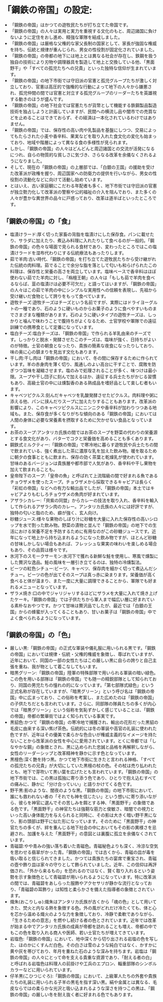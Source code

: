 # 「鋼鉄の帝国」の設定:

* 「鋼鉄の帝国」はかつての遊牧民たちが打ち立てた帝国です。
* 「鋼鉄の帝国」の人々は実用と実力を重視する文化のもと、周辺諸国に負けないように定住をおし進め、精強な軍隊を結成しました。
* 「鋼鉄の帝国」は厳格な父権的な家父長制の国家として、家長が強固な権威を持ち、伝統と規律が重んじられ、男女の性役割が固定化されていました。
* 「鋼鉄の帝国」の帝都の地下には地上とは異なる社会が存在し、鉄鋼を扱う独自の技術により刃物や調理器具を製造して地上と交換している他、「黒面野干」や「すべての孤児たちへの兄貴」といった独特な信仰が生まれています。
* 「鋼鉄の帝国」の地下市街では守旧派の官憲と孤児グループたちが激しく対立しており、官憲は高圧的で強権的な行動によって地下の人々から嫌悪され、孤児仲間の間では官憲と対立する孤児グループのリーダーたちを英雄視する動きのほうが盛んです。
* 「鋼鉄の帝国」の地下社会では官憲たちが貨幣として機能する鉄鋼製品製造技術を独占しようと計画していますが、民間への横流し品や闇市での売買などを止めることはできておらず、その経済は一本化されているわけではありません。
* 「鋼鉄の帝国」では、保存性の高い肉や乳製品を基盤にしつつ、交易によってもたらされた小麦や香辛料、果実などを取り入れた食文化の変化も始まっており、地域や階層によって異なる食の多様性が見られます。
* しかし、「鋼鉄の帝国」の人々はどんどんと周辺諸国との交流が活発になるにつれ、自らの物質的な貧しさに気づき、さらなる改革を余儀なくされるようになりました。
* そして、現在の「鋼鉄の帝国」の上層部では、「白銀の王国」の援助を受けた改革派が政権を握り、周辺国家への防衛力の提供を行いながら、男女の性役割の流動化などに向けて活動し始めています。
* とはいえ、古い家庭観にこだわる年配者も多く、地下市街では守旧派の官憲が独立勢力化して改革派の警察や公的福祉の介入を阻んでおり、また多くの人々が豊かな異世界の品々に戸惑っており、改革は道半ばといったところです。

## 「鋼鉄の帝国」の「食」

* 塩漬けラード:厚く切った家畜の背脂を塩漬けにした保存食。パンに載せたり、サラダに加えたり、煮込み料理に入れたりして食べるのが一般的。「鋼鉄の帝国」の色々な場面で見られる食材であり、変わったところではこの塩漬けラードを湿布代わりにする伝統療法もあったりします。
* 茹で羊肉:古い時代、「鋼鉄の帝国」を打ち立てた遊牧民たちから受け継がれた伝統の肉料理。茹でることで余分な脂を落として匂いも和らげられたこの料理は、保存性と栄養の高さを両立しています。塩味ベースで香辛料はほぼ使わない茹でた羊肉に対し、「栴檀王朝」の人々は「もしも茹で羊肉を食べるならば、韮の塩漬けは必要不可欠だ」と語ってはいますが、「鋼鉄の帝国」の人々はこの茹で羊肉の中にシンプルな実用性への信頼を表現し、先祖から受け継いだ食物として誇りをもって食べています。
* 遊牧チーズ:遊牧チーズはチーズという名前ですが、実際にはドライヨーグルトの一種であり、石のように硬いものからお菓子のように食べやすいものまでさまざまな種類があります。石のように硬いタイプの遊牧チーズは、しっかりと噛んで味わうことで腹持ちがよくなるため、士官学校や軍隊での遠征訓練での携帯食として定番になっています。
* 塩白チーズ:塩白チーズは、「鋼鉄の帝国」で作られる羊乳由来のチーズです。しっかりと脱水・発酵させたこのチーズは、塩味が強く、日持ちがよいのが特徴。士官の朝食となったり、貴族の簡素な夜食になったりしており、味の奥に心の鎮まりを見出す文化もあります。
* 干し肉:干し肉は「鋼鉄の帝国」において、冬の間に保存するために作られています。羊の赤身肉を薄く切り、風通しのよい高台に干すことで、腐敗を防ぎつつ旨味を凝縮させます。塩のみで処理されることが多く、味つけは最小限。スープや干し団子に刻んで加えるほか、遠征する兵士たちがかじる習慣もあり、高級士官の中には燻製香のある熟成品を嗜好品として楽しむ者もいます。
* キャベツピクルス:刻んだキャベツを乳酸発酵させたピクルス。肉料理や粥に添える他、パンに挟んだりスープに加えたりすることもあります。改革派の影響により、このキャベツピクルスにニンニクや香辛料が加わりつつある地域も。また、保存食が多くなりがちな傾向のある「鋼鉄の帝国」においては人間の身体に必要な栄養素を摂取するために欠かせない食品となっています。
* お茶のスープ:アンタリカ氏族の間ではお茶のスープを野菜の代わりの栄養源とする食文化があり、バターでコクと栄養価を高めることも多くあります。
* 鋼鉄式ミルクティー:「鋼鉄の帝国」で寒冷地に暮らす遊牧民や兵士たちの間で飲まれている、強く煮出した茶に濃厚な乳を加えた飲み物。暖を取るために朝夕の食事とともに飲まれ、保存の効く茶葉と乾燥乳が使われています。甘味のあるバージョンは貴族層や都市部で人気があり、香辛料や干し果物を加えて飲まれることも。
* 皇帝陛下のスープ:「皇帝の魚」と呼ばれて上流階級の間で好まれる魚であるチョウザメを使ったスープ。チョウザメから採取できるキャビアは長らく「彩虹の帝国」などへの有力な輸出品でしたが、「鋼鉄の帝国」本土ではキャビアよりもむしろチョウザメの魚肉が好まれています。
* アザラシカレー:「貝紫の同盟」からカレーの技法を取り入れ、香辛料を輸入して作られるアザラシ肉のカレー。アンタリカ氏族の人々には好評ですが、独特の匂いと脂のため、癖が強く、玄人向け。
* 砂糖ジュース:様々な果物のしぼり汁に砂糖を大量に入れた保存性の高いシロップを水で割った飲み物。野菜の漬物と並んで「鋼鉄の帝国」の地下での生活における栄養不足を予防するために有用なのがこの砂糖ジュースです。近年になって地上から持ち込まれるようになった飲み物ですが、ほとんど砂糖の甘味しかしない場合もあれば、フレッシュな果実の味わいを楽しめる場合もあり、その品質は様々です。
* 氷河下のスモークサーモン:氷河下で獲れる新鮮な鮭を使用し、寒風で燻製にした贅沢な逸品。鮭の風味を一層引き立てるのは、独特の冷燻製法。
* ビーツの紅色シチュー:ビーツ、キャベツ、保存肉を細かく切って煮込んだシチュー。ビーツの色が出てそのスープは真っ赤に染まります。栄養価が高く食べると体が温まり、また一度に大量に調理できることから、軍隊でも好まれるメニューとなっています。
* ザラメ焼き:口の中でジャリジャリするほどにザラメを大量に入れて焼き上げたケーキ。「鋼鉄の帝国」では子供たちから軍人まで幅広い層に好まれている素朴なおやつです。かつて甘味は贅沢品でしたが、最近では「白銀の王国」からの蜂蜜が入ってくることもあり、甘いお菓子は「鋼鉄の帝国」中でよく食べられるようになっています。

## 「鋼鉄の帝国」の「色」

* 厳しい黒:「鋼鉄の帝国」の正式な軍装や儀礼服に用いられる黒です。「鋼鉄の帝国」においては規律・伝統・父権的権威を象徴し、尊ばれていますが、近年において、同国の一部の女性たちはこの厳しい黒に自らの誇りと自己主張を重ね、我が物として着こなしてもいます。
* 暗黒グリーン:「鋼鉄の帝国」陸軍の特殊部隊で用いられる軍装の暗い緑色。この色を用いる部隊は「鋼鉄の帝国」でも随一の精鋭部隊として知られており、同国の男児たちの憧れの的になっています。「第七部隊式緑色」という正式名称が存在していますが、「暗黒グリーン」という呼び名は「鋼鉄の帝国」中に広まっており、この俗称を考案し、また広めたのは「鋼鉄の帝国」の子供たちだとも言われています。さらに、同部隊の隊員たちの多くが内心では「暗黒グリーン」という俗称を気恥ずかしく感じていることは、「鋼鉄の帝国」帝都の繁華街ではよく知られている事実です。
* 黒貂色:かつて「鋼鉄の帝国」の寒冷地で捕獲され、輸出の花形だった黒貂の毛皮に由来する深い焦げ茶色。伝統的には冬の軍装や高官の礼装に使われた色ですが、近年はその優美で柔らかな色合いが権威主義的なイメージを持たないことから改革派の女性を中心に愛用されています。とくに帝都では「しなやかな鋼」の象徴とされ、黒に込められた忠誠と品格を再解釈しながら、女性のリーダーシップと改革精神を静かに示す色となっています。
* 黒檀色:深く艶を持つ黒。かつて地下市街に生きたと言われる神格、「すべての孤児たちの兄貴」が大切にしていた黒檀の杖の色。その杖は売り払われたとも、地下で芽吹いて黒い葉を広げたとも言われています。「鋼鉄の帝国」の地下市街では、この黒は孤独に寄り添う色であり、ひとりで抱え込むすべての痛みに、静かに「分け合っていい」と語りかけてくる色です。
* 野干黒:影のような、闇夜のような黒。「鋼鉄の帝国」の地下市街において、誰にも救われない者の「それでも神を信じたい」という想いに寄り添いながら、彼らを神官に選んでその苦しみを餌とする神、「黒面野干」の象徴である色です。「黒面野干」の神官たちは強靭な筋力と俊敏さ、暗闇での視力といった高い身体能力を与えられると同時に、その影は大きく暗い野干黒になり、影の頭部は野干に似た形になっています。そのために「黒面野干」の神官たちの多くが、絆を重んじる地下社会の中においてもその影の異様さを忌避され、加護を与えた「黒面野干」の意図とは裏腹に孤立を余儀なくされています。
* 青磁碧:やや青みの強い落ち着いた青磁色。青磁秘色よりも深く、冷涼な空気を思わせる翡翠がかった青。「鋼鉄の帝国」では古くから、青磁の皿が毒を吸い取ると信じられてきました。かつては貴族たちの宴席で重宝され、青磁の壺や飾り皿は家々の守りとして飾られていました。近年、この信仰は再評価され、「外から来るもの」を恐れるのではなく、賢く取り入れるという姿勢を示す象徴色として青磁碧が用いられるようになっています。特に改革派の間では、青磁碧をあしらった服飾やアクセサリが静かな流行となっており、「青磁碧の耳飾り」は知性と柔らかさを備えた指導者の象徴とされています。
* 熾朱(おこりしゅ):熾朱はアンタリカ氏族が古くから「魂の色」として用いてきた、焚火と内なる熱を象徴する色。外の風がどれだけ冷たくても、体と心を芯から温める熾火のような力を象徴しており、冷静で柔軟でありながら、「生きるための意志」を燃やし続ける者の色とされています。近年では改革が始まる中でアンタリカ氏族の成員が帝都を訪れることも増え、帝都の中でもこの色を取り入れる商人や医師、若い士官たちが増えてきています。
* 岩塩色:「鋼鉄の帝国」において、地中深くから切り出される岩塩の色を写した、ほのかにくすんだ白色。その白さは雪のような純白ではなく、かすかに黄や灰を帯びており、年月を重ねた石のような深みを持ちます。岩塩は「鋼鉄の帝国」の人々にとって命を支える貴重な資源であり、「耐える者の白」と呼ばれる岩塩色は料理人の前掛けや工兵のエプロン、輜重部隊のシンボルカラーなどに用いられています。
* 仔羊黒(こひつじぐろ):「鋼鉄の帝国」において、上級軍人たちの外套や貴族たちの礼装に用いられる子羊の黒毛を指す深い黒。絹や金属とは異なる、毛皮ならではの柔らかな光沢と吸い込まれるような深さを持つこの黒は、「鋼鉄の帝国」の厳しい冬を耐え抜く者に好まれる色でもあります。
